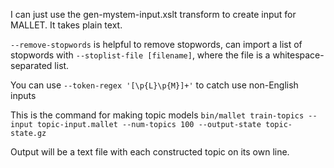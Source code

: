 I can just use the gen-mystem-input.xslt transform to create input for MALLET. It takes plain text.

```--remove-stopwords``` is helpful to remove stopwords, can import a list of stopwords with ```--stoplist-file [filename]```,
where the file is a whitespace-separated list.

You can use ```--token-regex '[\p{L}\p{M}]+'``` to catch use non-English inputs

This is the command for making topic models ```bin/mallet train-topics --input topic-input.mallet --num-topics 100 --output-state topic-state.gz```

Output will be a text file with each constructed topic on its own line.
